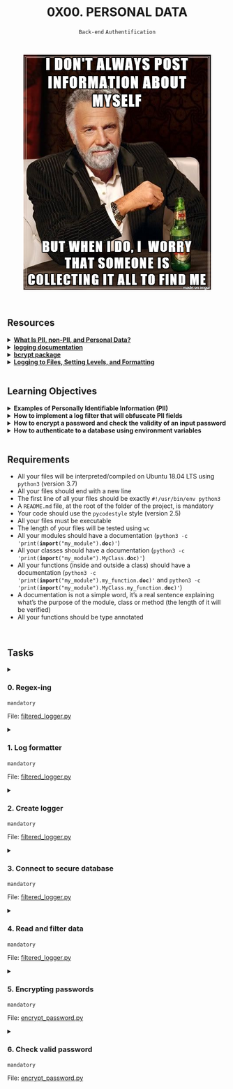 <h1 align="center"><b>0X00. PERSONAL DATA</b></h1>
<div align="center"><code>Back-end</code> <code>Authentification</code></div>

<br><div align="center"><img src="https://github.com/codenvibes/alx-backend-user-data/blob/master/0x00-personal_data/images/5c48d4f6d4dd8081eb48.png"></div>

<!-- <br>
<hr>
<h3><a href=>Notes</a></h3>
<hr> -->


<!--==================================================-->
<br>

## Resources
<details>
<summary><b><a href="https://piwik.pro/blog/what-is-pii-personal-data/">What Is PII, non-PII, and Personal Data?</a></b></summary><br>


<br><p align="center">※※※※※※※※※※※※</p><br>
</details>


<details>
<summary><b><a href="https://docs.python.org/3/library/logging.html">logging documentation</a></b></summary><br>


<br><p align="center">※※※※※※※※※※※※</p><br>
</details>


<details>
<summary><b><a href="https://github.com/pyca/bcrypt/">bcrypt package</a></b></summary><br>


<br><p align="center">※※※※※※※※※※※※</p><br>
</details>


<details>
<summary><b><a href="https://www.youtube.com/watch?v=-ARI4Cz-awo">Logging to Files, Setting Levels, and Formatting</a></b></summary><br>


<br><p align="center">※※※※※※※※※※※※</p><br>
</details>



<!--==================================================-->
<br>

## Learning Objectives
<details>
<summary><b><a href=" "> </a>Examples of Personally Identifiable Information (PII)</b></summary><br>


<br><p align="center">※※※※※※※※※※※※</p><br>
</details>


<details>
<summary><b><a href=" "> </a>How to implement a log filter that will obfuscate PII fields</b></summary><br>


<br><p align="center">※※※※※※※※※※※※</p><br>
</details>


<details>
<summary><b><a href=" "> </a>How to encrypt a password and check the validity of an input password</b></summary><br>


<br><p align="center">※※※※※※※※※※※※</p><br>
</details>


<details>
<summary><b><a href=" "> </a>How to authenticate to a database using environment variables</b></summary><br>


<br><p align="center">※※※※※※※※※※※※</p><br>
</details>



<!--==================================================-->
<br>

## Requirements
- All your files will be interpreted/compiled on Ubuntu 18.04 LTS using <code>python3</code> (version 3.7)
- All your files should end with a new line
- The first line of all your files should be exactly <code>#!/usr/bin/env python3</code>
- A <code>README.md</code> file, at the root of the folder of the project, is mandatory
- Your code should use the <code>pycodestyle</code> style (version 2.5)
- All your files must be executable
- The length of your files will be tested using <code>wc</code>
- All your modules should have a documentation (<code>python3 -c 'print(__import__("my_module").__doc__)'</code>)
- All your classes should have a documentation (<code>python3 -c 'print(__import__("my_module").MyClass.__doc__)'</code>)
- All your functions (inside and outside a class) should have a documentation (<code>python3 -c 'print(__import__("my_module").my_function.__doc__)'</code> and <code>python3 -c 'print(__import__("my_module").MyClass.my_function.__doc__)'</code>)
- A documentation is not a simple word, it’s a real sentence explaining what’s the purpose of the module, class or method (the length of it will be verified)
- All your functions should be type annotated

<!--==================================================-->
<br>

## Tasks
<details>
<summary>

### 0. Regex-ing
`mandatory`

File: [filtered_logger.py]()
</summary>

<p>Write a function called <code>filter_datum</code> that returns the log message obfuscated: </p>

<ul>
<li>Arguments:

<ul>
<li><code>fields</code>: a list of strings representing all fields to obfuscate</li>
<li><code>redaction</code>: a string representing by what the field will be obfuscated</li>
<li><code>message</code>: a string representing the log line</li>
<li><code>separator</code>: a string representing by which character is separating all fields in the log line (<code>message</code>)</li>
</ul></li>
<li>The function should use a regex to replace occurrences of certain field values.</li>
<li><code>filter_datum</code> should be less than 5 lines long and use <code>re.sub</code> to perform the substitution with a single regex.</li>
</ul>

<pre><code>bob@dylan:~$ cat main.py
#!/usr/bin/env python3
"""
Main file
"""

filter_datum = __import__('filtered_logger').filter_datum

fields = ["password", "date_of_birth"]
messages = ["name=egg;email=eggmin@eggsample.com;password=eggcellent;date_of_birth=12/12/1986;", "name=bob;email=bob@dylan.com;password=bobbycool;date_of_birth=03/04/1993;"]

for message in messages:
    print(filter_datum(fields, 'xxx', message, ';'))

bob@dylan:~$
bob@dylan:~$ ./main.py
name=egg;email=eggmin@eggsample.com;password=xxx;date_of_birth=xxx;
name=bob;email=bob@dylan.com;password=xxx;date_of_birth=xxx;
bob@dylan:~$
</code></pre>


</details>

<details>
<summary>

### 1. Log formatter
`mandatory`

File: [filtered_logger.py]()
</summary>

<p>Copy the following code into <code>filtered_logger.py</code>.</p>

<pre><code class="python">import logging


class RedactingFormatter(logging.Formatter):
    """ Redacting Formatter class
        """

    REDACTION = "***"
    FORMAT = "[HOLBERTON] %(name)s %(levelname)s %(asctime)-15s: %(message)s"
    SEPARATOR = ";"

    def __init__(self):
        super(RedactingFormatter, self).__init__(self.FORMAT)

    def format(self, record: logging.LogRecord) -&gt; str:
        NotImplementedError
</code></pre>

<p>Update the class to accept a list of strings <code>fields</code> constructor argument.</p>

<p>Implement the <code>format</code> method to filter values in incoming log records using <code>filter_datum</code>. Values for fields in <code>fields</code> should be filtered.</p>

<p>DO NOT extrapolate <code>FORMAT</code> manually. The <code>format</code> method should be less than 5 lines long.</p>

<pre><code>bob@dylan:~$ cat main.py
#!/usr/bin/env python3
"""
Main file
"""

import logging
import re

RedactingFormatter = __import__('filtered_logger').RedactingFormatter

message = "name=Bob;email=bob@dylan.com;ssn=000-123-0000;password=bobby2019;"
log_record = logging.LogRecord("my_logger", logging.INFO, None, None, message, None, None)
formatter = RedactingFormatter(fields=("email", "ssn", "password"))
print(formatter.format(log_record))

bob@dylan:~$
bob@dylan:~$ ./main.py
[HOLBERTON] my_logger INFO 2019-11-19 18:24:25,105: name=Bob; email=***; ssn=***; password=***;
bob@dylan:~$
</code></pre>


</details>

<details>
<summary>

### 2. Create logger
`mandatory`

File: [filtered_logger.py]()
</summary>

<p>Use <a href="https://s3.amazonaws.com/alx-intranet.hbtn.io/uploads/misc/2019/11/a2e00974ce6b41460425.csv?X-Amz-Algorithm=AWS4-HMAC-SHA256&X-Amz-Credential=AKIARDDGGGOUSBVO6H7D%2F20240716%2Fus-east-1%2Fs3%2Faws4_request&X-Amz-Date=20240716T130132Z&X-Amz-Expires=86400&X-Amz-SignedHeaders=host&X-Amz-Signature=ea04e18c955eeab552686e94ff68daf0357ba7ad25281be9b333946390424d8c" target="_blank" title="user_data.csv">user_data.csv</a> for this task</p>

<p>Implement a <code>get_logger</code> function that takes no arguments and returns a <code>logging.Logger</code> object.</p>

<p>The logger should be named <code>"user_data"</code> and only log up to <code>logging.INFO</code> level. It should not propagate messages to other loggers.
It should have a <code>StreamHandler</code> with <code>RedactingFormatter</code> as formatter.</p>

<p>Create a tuple <code>PII_FIELDS</code> constant at the root of the module containing the fields from <code>user_data.csv</code> that are considered PII. 
<code>PII_FIELDS</code> can contain only 5 fields - choose the right list of fields that can are considered as “important” PIIs or information that you <strong>must hide</strong> in your logs.
Use it to parameterize the formatter.</p>

<p><strong>Tips:</strong></p>

<ul>
<li><a href="https://piwik.pro/blog/what-is-pii-personal-data/" target="_blank" title="What Is PII, non-PII, and personal data?">What Is PII, non-PII, and personal data?</a></li>
<li><a href="https://www.digitalguardian.com/blog/uncovering-password-habits-are-users-password-security-habits-improving-infographic" target="_blank" title="Uncovering Password Habits">Uncovering Password Habits</a></li>
</ul>

<pre><code>bob@dylan:~$ cat main.py
#!/usr/bin/env python3
"""
Main file
"""

import logging

get_logger = __import__('filtered_logger').get_logger
PII_FIELDS = __import__('filtered_logger').PII_FIELDS

print(get_logger.__annotations__.get('return'))
print("PII_FIELDS: {}".format(len(PII_FIELDS)))

bob@dylan:~$
bob@dylan:~$ ./main.py
&lt;class 'logging.Logger'&gt;
PII_FIELDS: 5
bob@dylan:~$
</code></pre>


</details>

<details>
<summary>

### 3. Connect to secure database
`mandatory`

File: [filtered_logger.py]()
</summary>

<p>Database credentials should NEVER be stored in code or checked into version control. One secure option is to store them as environment variable on the application server.</p>

<p>In this task, you will connect to a secure <code>holberton</code> database to read a <code>users</code> table. 
The database is protected by a username and password that are set as environment variables on the server named <code>PERSONAL_DATA_DB_USERNAME</code> (set the default as “root”), <code>PERSONAL_DATA_DB_PASSWORD</code> (set the default as an empty string) and <code>PERSONAL_DATA_DB_HOST</code> (set the default as “localhost”). </p>

<p>The database name is stored in <code>PERSONAL_DATA_DB_NAME</code>. </p>

<p>Implement a <code>get_db</code> function that returns a connector to the database (<code>mysql.connector.connection.MySQLConnection</code> object). </p>

<ul>
<li>Use the <code>os</code> module to obtain credentials from the environment</li>
<li>Use the module <code>mysql-connector-python</code> to connect to the MySQL database (<code>pip3 install mysql-connector-python</code>)</li>
</ul>

<pre><code>bob@dylan:~$ cat main.sql
-- setup mysql server
-- configure permissions
CREATE DATABASE IF NOT EXISTS my_db;
CREATE USER IF NOT EXISTS root@localhost IDENTIFIED BY 'root';
GRANT ALL PRIVILEGES ON my_db.* TO 'root'@'localhost';

USE my_db;

DROP TABLE IF EXISTS users;
CREATE TABLE users (
    email VARCHAR(256)
);

INSERT INTO users(email) VALUES ("bob@dylan.com");
INSERT INTO users(email) VALUES ("bib@dylan.com");

bob@dylan:~$ 
bob@dylan:~$ cat main.sql | mysql -uroot -p
Enter password: 
bob@dylan:~$ 
bob@dylan:~$ echo "SELECT COUNT(*) FROM users;" | mysql -uroot -p my_db
Enter password: 
2
bob@dylan:~$ 
bob@dylan:~$ cat main.py
#!/usr/bin/env python3
"""
Main file
"""

get_db = __import__('filtered_logger').get_db

db = get_db()
cursor = db.cursor()
cursor.execute("SELECT COUNT(*) FROM users;")
for row in cursor:
    print(row[0])
cursor.close()
db.close()

bob@dylan:~$
bob@dylan:~$ PERSONAL_DATA_DB_USERNAME=root PERSONAL_DATA_DB_PASSWORD=root PERSONAL_DATA_DB_HOST=localhost PERSONAL_DATA_DB_NAME=my_db ./main.py
2
bob@dylan:~$
</code></pre>


</details>

<details>
<summary>

### 4. Read and filter data
`mandatory`

File: [filtered_logger.py]()
</summary>

<p>Implement a <code>main</code> function that takes no arguments and returns nothing.</p>

<p>The function will obtain a database connection using <code>get_db</code> and retrieve all rows in the <code>users</code> table and display each row under a filtered format like this:</p>

<pre><code class="python">[HOLBERTON] user_data INFO 2019-11-19 18:37:59,596: name=***; email=***; phone=***; ssn=***; password=***; ip=e848:e856:4e0b:a056:54ad:1e98:8110:ce1b; last_login=2019-11-14T06:16:24; user_agent=Mozilla/5.0 (compatible; MSIE 9.0; Windows NT 6.1; WOW64; Trident/5.0; KTXN);
</code></pre>

<p>Filtered fields:</p>

<ul>
<li>name</li>
<li>email</li>
<li>phone</li>
<li>ssn</li>
<li>password</li>
</ul>

<p>Only your <code>main</code> function should run when the module is executed.</p>

<pre><code>bob@dylan:~$ cat main.sql
-- setup mysql server
-- configure permissions
CREATE DATABASE IF NOT EXISTS my_db;
CREATE USER IF NOT EXISTS root@localhost IDENTIFIED BY 'root';
GRANT ALL PRIVILEGES ON my_db.* TO root@localhost;

USE my_db;

DROP TABLE IF EXISTS users;
CREATE TABLE users (
    name VARCHAR(256), 
        email VARCHAR(256), 
        phone VARCHAR(16),
    ssn VARCHAR(16), 
        password VARCHAR(256),
    ip VARCHAR(64), 
        last_login TIMESTAMP,
    user_agent VARCHAR(512)
);

INSERT INTO users(name, email, phone, ssn, password, ip, last_login, user_agent) VALUES ("Marlene Wood","hwestiii@att.net","(473) 401-4253","261-72-6780","K5?BMNv","60ed:c396:2ff:244:bbd0:9208:26f2:93ea","2019-11-14 06:14:24","Mozilla/5.0 (Windows NT 10.0; Win64; x64) AppleWebKit/537.36 (KHTML, like Gecko) Chrome/74.0.3729.157 Safari/537.36");
INSERT INTO users(name, email, phone, ssn, password, ip, last_login, user_agent) VALUES ("Belen Bailey","bcevc@yahoo.com","(539) 233-4942","203-38-5395","^3EZ~TkX","f724:c5d1:a14d:c4c5:bae2:9457:3769:1969","2019-11-14 06:16:19","Mozilla/5.0 (Linux; U; Android 4.1.2; de-de; GT-I9100 Build/JZO54K) AppleWebKit/534.30 (KHTML, like Gecko) Version/4.0 Mobile Safari/534.30");

bob@dylan:~$ 
bob@dylan:~$ cat main.sql | mysql -uroot -p
Enter password: 
bob@dylan:~$ 
bob@dylan:~$ echo "SELECT COUNT(*) FROM users;" | mysql -uroot -p my_db
Enter password: 
2
bob@dylan:~$ 
bob@dylan:~$ PERSONAL_DATA_DB_USERNAME=root PERSONAL_DATA_DB_PASSWORD=root PERSONAL_DATA_DB_HOST=localhost PERSONAL_DATA_DB_NAME=my_db ./filtered_logger.py
[HOLBERTON] user_data INFO 2019-11-19 18:37:59,596: name=***; email=***; phone=***; ssn=***; password=***; ip=60ed:c396:2ff:244:bbd0:9208:26f2:93ea; last_login=2019-11-14 06:14:24; user_agent=Mozilla/5.0 (Windows NT 10.0; Win64; x64) AppleWebKit/537.36 (KHTML, like Gecko) Chrome/74.0.3729.157 Safari/537.36;
[HOLBERTON] user_data INFO 2019-11-19 18:37:59,621: name=***; email=***; phone=***; ssn=***; password=***; ip=f724:c5d1:a14d:c4c5:bae2:9457:3769:1969; last_login=2019-11-14 06:16:19; user_agent=Mozilla/5.0 (Linux; U; Android 4.1.2; de-de; GT-I9100 Build/JZO54K) AppleWebKit/534.30 (KHTML, like Gecko) Version/4.0 Mobile Safari/534.30;
bob@dylan:~$
</code></pre>


</details>

<details>
<summary>

### 5. Encrypting passwords
`mandatory`

File: [encrypt_password.py]()
</summary>

<p>User passwords should NEVER be stored in plain text in a database.</p>

<p>Implement a <code>hash_password</code> function that expects one string argument name <code>password</code> and returns a salted, hashed password, which is a byte string.</p>

<p>Use the <code>bcrypt</code> package to perform the hashing (with <code>hashpw</code>).</p>

<pre><code>bob@dylan:~$ cat main.py
#!/usr/bin/env python3
"""
Main file
"""

hash_password = __import__('encrypt_password').hash_password

password = "MyAmazingPassw0rd"
print(hash_password(password))
print(hash_password(password))

bob@dylan:~$
bob@dylan:~$ ./main.py
b'$2b$12$Fnjf6ew.oPZtVksngJjh1.vYCnxRjPm2yt18kw6AuprMRpmhJVxJO'
b'$2b$12$xSAw.bxfSTAlIBglPMXeL.SJnzme3Gm0E7eOEKOVV2OhqOakyUN5m'
bob@dylan:~$
</code></pre>


</details>

<details>
<summary>

### 6. Check valid password
`mandatory`

File: [encrypt_password.py]()
</summary>

<p>Implement an <code>is_valid</code> function that expects 2 arguments and returns a boolean.</p>

<p>Arguments:</p>

<ul>
<li><code>hashed_password</code>:  <code>bytes</code> type</li>
<li><code>password</code>: string type</li>
</ul>

<p>Use <code>bcrypt</code> to validate that the provided password matches the hashed password.</p>

<pre><code>bob@dylan:~$ cat main.py
#!/usr/bin/env python3
"""
Main file
"""

hash_password = __import__('encrypt_password').hash_password
is_valid = __import__('encrypt_password').is_valid

password = "MyAmazingPassw0rd"
encrypted_password = hash_password(password)
print(encrypted_password)
print(is_valid(encrypted_password, password))

bob@dylan:~$
bob@dylan:~$ ./main.py
b'$2b$12$Fnjf6ew.oPZtVksngJjh1.vYCnxRjPm2yt18kw6AuprMRpmhJVxJO'
True
bob@dylan:~$
</code></pre>


</details>

